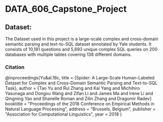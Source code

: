 # DATA_606_Capstone_Project

## Dataset:

The Dataset used in this project is a large-scale complex and cross-domain semantic parsing and text-to-SQL dataset annotated by Yale students. It consists of 10,181 questions and 5,693 unique complex SQL queries on 200 databases with multiple tables covering 138 different domains.

### Citation

@inproceedings{Yu&al.18c,
  title     = {Spider: A Large-Scale Human-Labeled Dataset for Complex and Cross-Domain Semantic Parsing and Text-to-SQL Task},
  author    = {Tao Yu and Rui Zhang and Kai Yang and Michihiro Yasunaga and Dongxu Wang and Zifan Li and James Ma and Irene Li and Qingning Yao and Shanelle Roman and Zilin Zhang and Dragomir Radev}
  booktitle = "Proceedings of the 2018 Conference on Empirical Methods in Natural Language Processing",
  address   = "Brussels, Belgium",
  publisher = "Association for Computational Linguistics",
  year      = 2018
}
